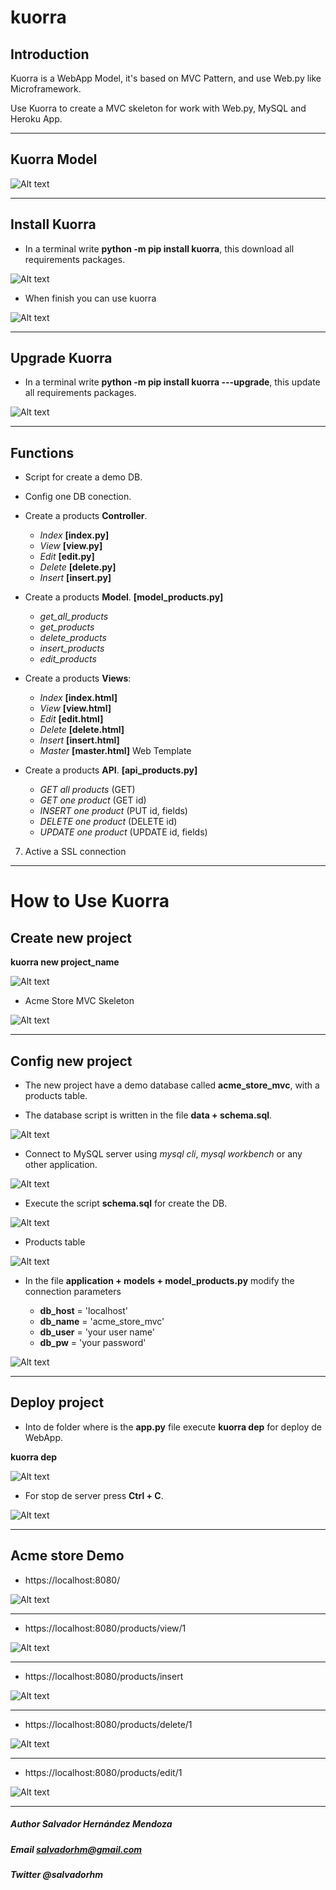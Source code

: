 # kuorra

## Introduction


Kuorra is a WebApp Model, it's based on MVC Pattern, and use Web.py like Microframework.

Use Kuorra to create a MVC skeleton for work with Web.py, MySQL and Heroku App.

****

## Kuorra Model

![Alt text](images/kuorra.png?raw=true "Kuorra model")

***

## Install Kuorra

+ In a terminal write **python -m pip install kuorra**, this download all requirements packages.

![Alt text](images/install_kuorra.png?raw=true "Kuorra model")

+ When finish you can use kuorra

![Alt text](images/kuorra_installed.png?raw=true "Kuorra model")


****

## Upgrade Kuorra

+ In a terminal write **python -m pip install kuorra ---upgrade**, this update all requirements packages.

![Alt text](images/kuorra_upgrade.png?raw=true "Kuorra model")

****

## Functions

+ Script for create a demo DB.

+ Config one DB conection.

+ Create a products **Controller**.

  - *Index* **[index.py]**
  - *View* **[view.py]**
  - *Edit* **[edit.py]**
  - *Delete* **[delete.py]**
  - *Insert* **[insert.py]**

+ Create a products **Model**. **[model_products.py]**

  - *get_all_products*
  - *get_products*
  - *delete_products*
  - *insert_products*
  - *edit_products*

+ Create a products **Views**:

  - *Index* **[index.html]**
  - *View* **[view.html]**
  - *Edit* **[edit.html]**
  - *Delete* **[delete.html]**
  - *Insert* **[insert.html]**
  - *Master* **[master.html]** Web Template

+ Create a products **API**. **[api_products.py]**

  - *GET all products* (GET)
  - *GET one product* (GET id)
  - *INSERT one product* (PUT id, fields)
  - *DELETE one product* (DELETE id)
  - *UPDATE one product* (UPDATE id, fields)

7. Active a SSL connection

****
# How to Use Kuorra

## Create new project

**kuorra new project_name**

![Alt text](images/kuorra_new.png?raw=true "kuorra new")

+ Acme Store MVC Skeleton

![Alt text](images/vs_code.png?raw=true "vs code")

****

## Config new project

+ The new project have a demo database  called **acme_store_mvc**, with a products table.

+ The database script is written in the file **data + schema.sql**.

![Alt text](images/schme.png?raw=true "schema")

+ Connect to MySQL server using *mysql cli*, *mysql workbench* or any other application.

![Alt text](images/mysql_0.png?raw=true "mysql cli")

+ Execute the script **schema.sql** for create the DB.

![Alt text](images/mysql_1.png?raw=true "source schema.sql")

+ Products table

![Alt text](images/products.png?raw=true "Products table")

+ In the file **application + models + model_products.py** modify the connection parameters

  - **db_host** = 'localhost'
  - **db_name** = 'acme_store_mvc'
  - **db_user** = 'your user name'
  - **db_pw** = 'your password'

![Alt text](images/config.png?raw=true "Config")

****

## Deploy project

+ Into de folder where is the **app.py** file execute **kuorra dep** for deploy de WebApp.

**kuorra dep**

![Alt text](images/kuorra_dep.png?raw=true "kuorra dep")

+ For stop de server press **Ctrl + C**.

![Alt text](images/kuorra_stop.png?raw=true "Stop")

****

## Acme store Demo

+ https://localhost:8080/

![Alt text](images/kuorra_index.png?raw=true "index.html")

****

+ https://localhost:8080/products/view/1

![Alt text](images/kuorra_view.png?raw=true "view.html")

****

+ https://localhost:8080/products/insert

![Alt text](images/kuorra_insert.png?raw=true "insert.html")

****

+ https://localhost:8080/products/delete/1

![Alt text](images/kuorra_delete.png?raw=true "delete.html")

****

+ https://localhost:8080/products/edit/1

![Alt text](images/kuorra_edit.png?raw=true "edit.html")

****

##### Author Salvador Hernández Mendoza
##### Email salvadorhm@gmail.com
##### Twitter @salvadorhm
